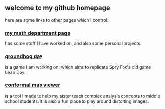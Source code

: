 ## welcome to my github homepage

here are some links to other pages which I control:

### [my math department page](http://math.purdue.edu/~bradfoa/)

has some stuff I have worked on, and also some personal projects.

### [groundhog day](http://aldenmb.github.io/GroundhogDay)

is a game I am working on, which aims to replicate Spry Fox's old game Leap Day.

### [conformal map viewer](http://aldenmb.github.io/ConformalMapViewer)

is a tool I made to help my sister teach complex analysis concepts to middle school students. It is also a fun place to play around distorting images.
